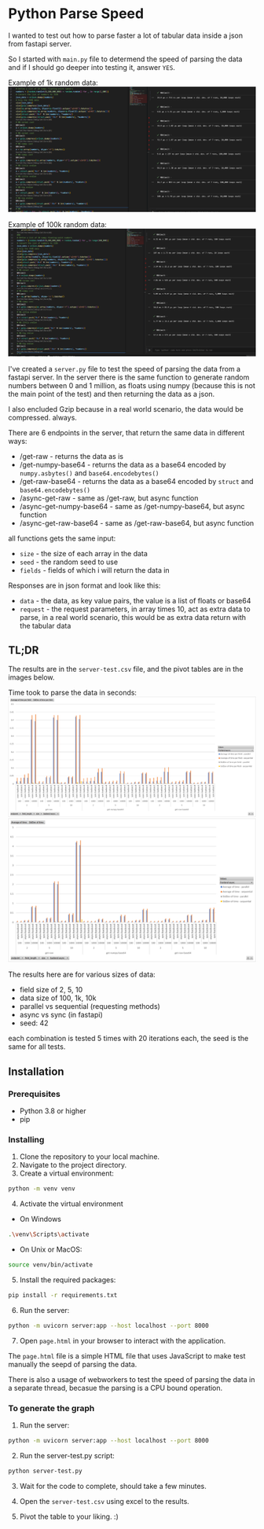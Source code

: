# Python Parse Speed

I wanted to test out how to parse faster a lot of tabular data inside a json from fastapi server.

So I started with `main.py` file to determend the speed of parsing the data and if I should go deeper into testing it, answer `YES`.

Example of 1k random data:
![Example of 1k random data](./1k_random_data.PNG)

Example of 100k random data:
![Example of 100k random data](./100k_random_data.PNG)

I've created a `server.py` file to test the speed of parsing the data from a fastapi server. In the server there is the same function to generate random numbers between 0 and 1 million, as floats using numpy (because this is not the main point of the test) and then returning the data as a json.

I also encluded Gzip because in a real world scenario, the data would be compressed. always.

There are 6 endpoints in the server, that return the same data in different ways:

- /get-raw - returns the data as is
- /get-numpy-base64 - returns the data as a base64 encoded by `numpy.asbytes()` and `base64.encodebytes()`
- /get-raw-base64 - returns the data as a base64 encoded by `struct` and `base64.encodebytes()`
- /async-get-raw - same as /get-raw, but async function
- /async-get-numpy-base64 - same as /get-numpy-base64, but async function
- /async-get-raw-base64 - same as /get-raw-base64, but async function

all functions gets the same input:

- `size` - the size of each array in the data
- `seed` - the random seed to use
- `fields` - fields of which i will return the data in

Responses are in json format and look like this:

- `data` - the data, as key value pairs, the value is a list of floats or base64
- `request` - the request parameters, in array times 10, act as extra data to parse, in a real world scenario, this would be as extra data return with the tabular data

## TL;DR

The results are in the `server-test.csv` file, and the pivot tables are in the images below.

Time took to parse the data in seconds:
![server-test-pivot-table-nomralize](./server-test-pivot-table-nomralize.png)
![server-test-pivot-table](./server-test-pivot-table.png)

The results here are for various sizes of data:

- field size of 2, 5, 10
- data size of 100, 1k, 10k
- parallel vs sequential (requesting methods)
- async vs sync (in fastapi)
- seed: 42

each combination is tested 5 times with 20 iterations each, the seed is the same for all tests.

## Installation

### Prerequisites

- Python 3.8 or higher
- pip

### Installing

1. Clone the repository to your local machine.
2. Navigate to the project directory.
3. Create a virtual environment:

```sh
python -m venv venv
```

4. Activate the virtual environment

- On Windows

```sh
.\venv\Scripts\activate
```

- On Unix or MacOS:

```sh
source venv/bin/activate
```

5. Install the required packages:

```sh
pip install -r requirements.txt
```

6. Run the server:

```sh
python -m uvicorn server:app --host localhost --port 8000
```

7. Open `page.html` in your browser to interact with the application.

The `page.html` file is a simple HTML file that uses JavaScript to make test manually the seepd of parsing the data.

There is also a usage of webworkers to test the speed of parsing the data in a separate thread, becasue the parsing is a CPU bound operation.

### To generate the graph

1. Run the server:

```sh
python -m uvicorn server:app --host localhost --port 8000
```

2. Run the server-test.py script:

```sh
python server-test.py
```

3. Wait for the code to complete, should take a few minutes.

4. Open the `server-test.csv` using excel to the results.

5. Pivot the table to your liking. :)
